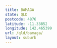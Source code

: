 ```yaml
---
title: BAMAGA
state: QLD
postcode: 4876
latitude: -11.33852
longitude: 142.465399
url: /qld/bamaga/
layout: suburb
---
```

